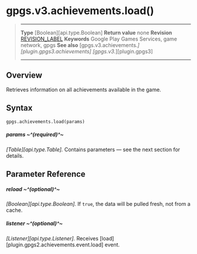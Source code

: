 # gpgs.v3.achievements.load()

> --------------------- ------------------------------------------------------------------------------------------
> __Type__              [Boolean][api.type.Boolean]
> __Return value__      none
> __Revision__          [REVISION_LABEL](REVISION_URL)
> __Keywords__          Google Play Games Services, game network, gpgs
> __See also__          [gpgs.v3.achievements.*][plugin.gpgs3.achievements]
>                       [gpgs.v3.*][plugin.gpgs3]
> --------------------- ------------------------------------------------------------------------------------------

## Overview

Retrieves information on all achievements available in the game.

## Syntax

	gpgs.achievements.load(params)

##### params ~^(required)^~
_[Table][api.type.Table]._ Contains parameters — see the next section for details.

## Parameter Reference

##### reload ~^(optional)^~
_[Boolean][api.type.Boolean]._ If `true`, the data will be pulled fresh, not from a cache.

##### listener ~^(optional)^~
_[Listener][api.type.Listener]._ Receives [load][plugin.gpgs2.achievements.event.load] event.
